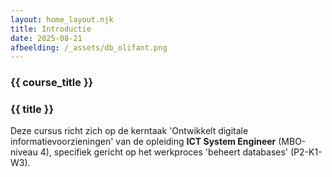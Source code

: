 ```yaml
---
layout: home_layout.njk
title: Introductie
date: 2025-08-21
afbeelding: /_assets/db_olifant.png
---
```


### {{ course_title }}
### {{ title }}

Deze cursus richt zich op de kerntaak 'Ontwikkelt digitale informatievoorzieningen' van de opleiding **ICT System Engineer** (MBO-niveau 4), specifiek gericht op het werkproces 'beheert databases' (P2-K1-W3).




